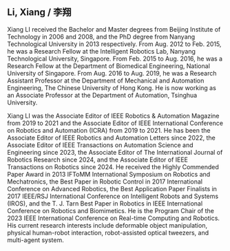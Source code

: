 ## **Li, Xiang / 李翔**

Xiang LI received the Bachelor and Master degrees from Beijing Institute of Technology in 2006 and 2008, and the PhD degree from Nanyang Technological University in 2013 respectively. From Aug. 2012 to Feb. 2015, he was a Research Fellow at the Intelligent Robotics Lab, Nanyang Technological University, Singapore. From Feb. 2015 to Aug. 2016, he was a Research Fellow at the Department of Biomedical Engineering, National University of Singapore. From Aug. 2016 to Aug. 2019, he was a Research Assistant Professor at the Department of Mechanical and Automation Engineering, The Chinese University of Hong Kong. He is now working as an Associate Professor at the Department of Automation, Tsinghua University.

Xiang LI was the Associate Editor of IEEE Robotics & Automation Magazine from 2019 to 2021 and the Associate Editor of IEEE International Conference on Robotics and Automation (ICRA) from 2019 to 2021. He has been the Associate Editor of IEEE Robotics and Automation Letters since 2022, the Associate Editor of IEEE Transactions on Automation Science and Engineering since 2023, the Associate Editor of The International Journal of Robotics Research since 2024, and the Associate Editor of IEEE Transactions on Robotics since 2024. He received the Highly Commended Paper Award in 2013 IFToMM International Symposium on Robotics and Mechatronics, the Best Paper in Robotic Control in 2017 International Conference on Advanced Robotics, the Best Application Paper Finalists in 2017 IEEE/RSJ International Conference on Intelligent Robots and Systems (IROS), and the T. J. Tarn Best Paper in Robotics in IEEE International Conference on Robotics and Biomimetics. He is the Program Chair of the 2023 IEEE International Conference on Real-time Computing and Robotics. His current research interests include deformable object manipulation, physical human-robot interaction, robot-assisted optical tweezers, and multi-agent system.
